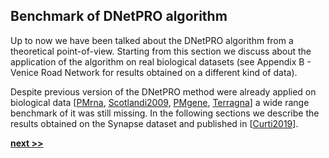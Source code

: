 ## Benchmark of DNetPRO algorithm

Up to now we have been talked about the DNetPRO algorithm from a theoretical point-of-view.
Starting from this section we discuss about the application of the algorithm on real biological datasets (see Appendix B - Venice Road Network for results obtained on a different kind of data).

Despite previous version of the DNetPRO method were already applied on biological data [[PMrna](https://genome.cshlp.org/content/early/2013/10/02/gr.155192.113.abstract), [Scotlandi2009](https://doi.org/10.1200/JCO.2008.19.2542), [PMgene](https://www.ncbi.nlm.nih.gov/pubmed/26297486), [Terragna](https://www.ncbi.nlm.nih.gov/pubmed/26575327)] a wide range benchmark of it was still missing.
In the following sections we describe the results obtained on the Synapse dataset and published in [[Curti2019](https://www.biorxiv.org/content/early/2019/09/19/773622)].

[**next >>**](./Dataset.md)
